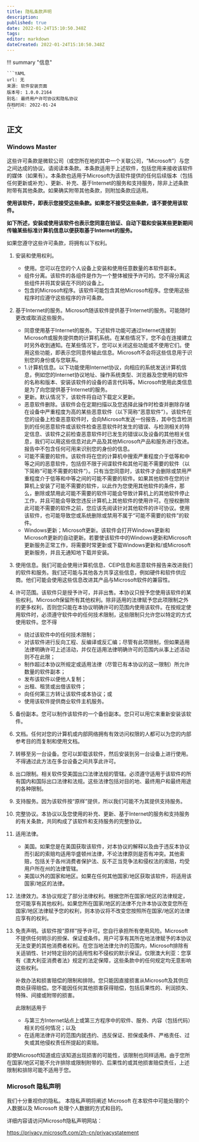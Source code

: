 ```yaml
---
title: 隐私条款声明
description:
published: true
date: 2022-01-24T15:10:50.348Z
tags:
editor: markdown
dateCreated: 2022-01-24T15:10:50.348Z
---
```


!!! summary "信息"

    ```YAML
    url: 无
    来源: 软件安装页面
    版本号: 1.0.0.2164
    别名: 最终用户许可协议和隐私协议
    存档时间: 2022-01-24
    ```

## 正文

### Windows Master

这些许可条款是微软公司（或您所在地的其中一个关联公司，“Microsoft”）与您之间达成的协议。请阅读本条款。本条款适用于上述软件，包括您用来接收该软件的媒体（如果有）。本条款也适用于Microsoft为该软件提供的任何后续版本（包括任何更新或补充）、更新、补充、基于Internet的服务和支持服务，除非上述条款附带有其他条款。如果确实附带其他条款，则附加条款应适用。

**使用该软件，即表示您接受这些条款。如果您不接受这些条款，请不要使用该软件。**

**如下所述，安装或使用该软件也表示您同意在验证、自动下载和安装某些更新期间传输某些标准计算机信息以便获取基于Internet的服务。**

如果您遵守这些许可条款，将拥有以下权利。

1. 安装和使用权利。

    + 使用。您可以在您的个人设备上安装和使用任意数量的本软件副本。
    + 组件分离。该软件的各组件是作为一个整体被授予许可的。您不得分离这些组件并将其安装在不同的设备上。
    + 包含的Microsoft程序。该软件可能包含其他Microsoft程序。您使用这些程序时应遵守这些程序的许可条款。

2. 基于Internet的服务。Microsoft随该软件提供基于Internet的服务。可能随时更改或取消这些服务。

    + 同意使用基于Internet的服务。下述软件功能可通过Internet连接到Microsoft或服务提供商的计算机系统。在某些情况下，您不会在连接建立时另外收到通知。在某些情况下，您可以关闭这些功能或不使用它们。使用这些功能，即表示您同意传输此信息。Microsoft不会将这些信息用于识别您的身份或与您联系。
    + 1.计算机信息。以下功能使用Internet协议，向相应的系统发送计算机信息，例如您的Internet协议地址、操作系统类型、浏览器及您使用的软件的名称和版本、安装该软件的设备的语言代码等。Microsoft使用此类信息是为了向您提供基于Internet的服务。
    + 更新。默认情况下，该软件将自动下载定义更新。
    + 恶意软件删除。该软件会在定期扫描以及您选择此操作时检查并删除存储在设备中严重程度为高的某些恶意软件（以下简称“恶意软件”）。该软件在您的设备上检查恶意软件时，会向Microsoft发送一份报告，其中包含检测到的任何恶意软件或该软件检查恶意软件时发生的错误、与检测相关的特定信息、该软件之前检查恶意软件时已发生的错误以及设备的其他相关信息，我们可以用这些信息对此产品及其他Microsoft产品和服务进行改进。报告中不包含任何可用来识别您的身份的信息。
    + 可能不需要的软件。该软件将在您的计算机中搜索严重程度介于低等和中等之间的恶意软件，包括但不限于间谍软件和其他可能不需要的软件（以下简称“可能不需要的软件”）。只有当您同意时，该软件才会删除或禁用严重程度介于低等和中等之间的可能不需要的软件。如果其他软件在您的计算机上安装了可能不需要的软件，以此作为您使用其他软件的条件，那么，删除或禁用此可能不需要的软件可能会导致计算机上的其他软件停止工作，并且可能会导致您违反计算机上其他软件的使用许可。在授权删除此可能不需要的软件之前，您应该先阅读针对其他软件的许可协议。使用该软件，也可能导致您或系统删除或禁用不属于“可能不需要的软件”的软件。
    + Windows更新；Microsoft更新。该软件会打开Windows更新和Microsoft更新的自动更新。若要使该软件中的Windows更新和Microsoft更新服务正常工作，将需要时常更新或下载Windows更新和/或Microsoft更新服务，并且无通知地下载并安装。

3. 使用信息。我们可能会使用计算机信息、CEIP信息和恶意软件报告来改进我们的软件和服务。我们还可能与其他各方共享这些信息，例如硬件和软件供应商。他们可能会使用这些信息改进其产品与Microsoft软件的兼容性。

4. 许可范围。该软件只是授予许可，并非出售。本协议只授予您使用该软件的某些权利。Microsoft保留所有其他权利。除非适用的法律赋予您此项限制之外的更多权利，否则您只能在本协议明确许可的范围内使用该软件。在按规定使用软件时，必须遵守软件中的任何技术限制，这些限制只允许您以特定的方式使用软件。您不得

    + 绕过该软件中的任何技术限制；
    + 对该软件进行反向工程、反编译或反汇编；尽管有此项限制，但如果适用法律明确许可上述活动，并仅在适用法律明确许可的范围内从事上述活动则不在此限；
    + 制作超过本协议所规定或适用法律（尽管已有本协议的这一限制）所允许数量的软件副本；
    + 发布该软件以便他人复制；
    + 出租、租赁或出借该软件；
    + 向任何第三方转让该软件或本协议；或
    + 使用该软件提供商业软件主机服务。

5. 备份副本。您可以制作该软件的一个备份副本。您只可以用它来重新安装该软件。

6. 文档。任何对您的计算机或内部网络拥有有效访问权限的人都可以为您的内部参考目的而复制和使用文档。

7. 转移至另一台设备。您可以卸载该软件，然后安装到另一台设备上进行使用。不得通过此方法在多台设备之间共享此许可。

8. 出口限制。相关软件受美国出口法律法规的管辖。必须遵守适用于该软件的所有国内和国际出口法律和法规。这些法律包括对目的地、最终用户和最终用途的各种限制。 

9.  支持服务。因为该软件按“原样”提供，所以我们可能不为其提供支持服务。

10. 完整协议。本协议以及您使用的补充、更新、基于Internet的服务和支持服务的有关条款，共同构成了该软件和支持服务的完整协议。

11. 适用法律。

    + 美国。如果您是在美国获取该软件，对本协议的解释以及由于违反本协议而引起的索赔均适用华盛顿州法律，不论法律原则是否有冲突。其他索赔，包括关于各州消费者保护法、反不正当竞争法和侵权法的索赔，均受用户所在州的法律管辖。
    + 美国以外的国家和地区。如果在任何其他国家/地区获取该软件，将适用该国家/地区的法律。

12. 法律效力。本协议规定了部分法律权利。根据您所在国家/地区的法律规定，您可能享有其他权利。如果您所在国家/地区的法律不允许本协议改变您所在国家/地区法律赋予您的权利，则本协议将不改变您按照所在国家/地区的法律应享有的权利。

13. 免责声明。该软件按“原样”授予许可。您自行承担所有使用风险。Microsoft不提供任何明示的担保、保证或条件。用户可享有其所在地法律赋予的本协议无法变更的其他消费者权利。在您当地法律允许的范围内，Microsoft排除有关适销性、针对特定目的的适用性和不侵权的默示保证。仅限澳大利亚：您享有《澳大利亚消费者法》规定的法定保障，这些条款中的任何规定均无意影响这些权利。

    补救办法和损害赔偿的限制和排除。您只能因直接损害从Microsoft及其供应商处获得赔偿。您不能因任何其他损害获得赔偿，包括后果性的、利润损失、特殊、间接或附带的损害。

    此限制适用于

    + 与第三方Internet站点上或第三方程序中的软件、服务、内容（包括代码）相关的任何情况；以及
    + 在适用法律许可的范围内就违约、违反保证、担保或条件、严格责任、过失或其他侵权责任所提起的索赔。

即使Microsoft知道或应该知道出现损害的可能性，该限制也同样适用。由于您所在国家/地区可能不允许排除或限制附带的、后果性的或其他损害赔偿责任，上述限制和排除可能不适用于您。

### Microsoft 隐私声明

我们十分重视你的隐私。 本隐私声明将阐述 Microsoft 在本软件中可能处理的个人数据以及 Microsoft 处理个人数据的方式和目的。

详细内容请访问Microsoft隐私声明网站：

<https://privacy.microsoft.com/zh-cn/privacystatement>
